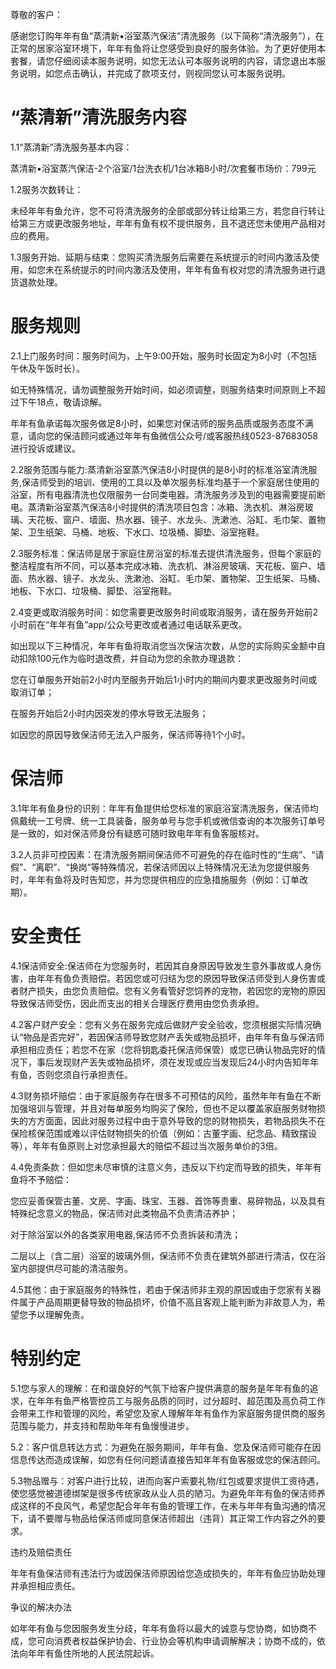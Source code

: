 尊敬的客户：

感谢您订购年年有鱼“蒸清新▪浴室蒸汽保洁”清洗服务（以下简称“清洗服务”），在正常的居家浴室环境下，年年有鱼将让您感受到良好的服务体验。为了更好使用本套餐，请您仔细阅读本服务说明，如您无法认可本服务说明的内容，请您退出本服务说明，如您点击确认，并完成了款项支付，则视同您认可本服务说明。

# “蒸清新”清洗服务内容

1.1“蒸清新”清洗服务基本内容：

蒸清新▪浴室蒸汽保洁-2个浴室/1台洗衣机/1台冰箱8小时/次套餐市场价：799元

1.2服务次数转让：

未经年年有鱼允许，您不可将清洗服务的全部或部分转让给第三方，若您自行转让给第三方或更改服务地址，年年有鱼有权不提供服务，且不退还您未使用产品相对应的费用。

1.3服务开始、延期与结束：您购买清洗服务后需要在系统提示的时间内激活及使用，如您未在系统提示的时间内激活及使用，年年有鱼有权对您的清洗服务进行退货退款处理。

# 服务规则

2.1上门服务时间：服务时间为，上午9:00开始，服务时长固定为8小时（不包括午休及午饭时长）。

如无特殊情况，请勿调整服务开始时间，如必须调整，则服务结束时间原则上不超过下午18点，敬请谅解。

年年有鱼承诺每次服务做足8小时，如果您对保洁师的服务品质或服务态度不满意，请向您的保洁顾问或通过年年有鱼微信公众号/或客服热线0523-87683058进行投诉或建议。

2.2服务范围与能力:蒸清新浴室蒸汽保洁8小时提供的是8小时的标准浴室清洗服务,保洁师受到的培训、使用的工具以及单次服务标准均基于一个家庭居住使用的浴室，所有电器清洗也仅限服务一台同类电器。清洗服务涉及到的电器需要提前断电。蒸清新浴室蒸汽保洁8小时提供的清洗项目包含：冰箱、洗衣机、淋浴房玻璃、天花板、窗户、墙面、热水器、镜子、水龙头、洗漱池、浴缸、毛巾架、置物架、卫生纸架、马桶、地板、下水口、垃圾桶、脚垫、浴室拖鞋。

2.3服务标准：保洁师是居于家庭住房浴室的标准去提供清洗服务，但每个家庭的整洁程度有所不同，可以基本完成冰箱、洗衣机、淋浴房玻璃、天花板、窗户、墙面、热水器、镜子、水龙头、洗漱池、浴缸、毛巾架、置物架、卫生纸架、马桶、地板、下水口、垃圾桶、脚垫、浴室拖鞋。

2.4变更或取消服务时间：如您需要更改服务时间或取消服务，请在服务开始前2小时前在“年年有鱼”app/公众号更改或者通过电话联系更改。

如出现以下三种情况，年年有鱼将取消您当次保洁次数，从您的实际购买金额中自动扣除100元作为临时退改费，并自动为您的余款办理退款：

您在订单服务开始前2小时内至服务开始后1小时内的期间内要求更改服务时间或取消订单；

在服务开始后2小时内因突发的停水导致无法服务；

如因您的原因导致保洁师无法入户服务，保洁师等待1个小时。

# 保洁师

3.1年年有鱼身份的识别：年年有鱼提供给您标准的家庭浴室清洗服务，保洁师均佩戴统一工号牌、统一工具装备，服务单号与您手机或微信查询的本次服务订单号是一致的，如对保洁师身份有疑惑可随时致电年年有鱼客服核对。

3.2人员非可控因素：在清洗服务期间保洁师不可避免的存在临时性的“生病”、“请假”、“离职”、“换岗”等特殊情况，若保洁师因以上特殊情况无法为您提供服务时，年年有鱼将及时告知您，并为您提供相应的应急措施服务（例如：订单改期）。

# 安全责任

4.1保洁师安全:保洁师在为您服务时，若因其自身原因导致发生意外事故或人身伤害，由年年有鱼负责赔偿。若因您或可归结为您的原因导致保洁师受到人身伤害或者财产损失，由您负责赔偿。您有义务看管好您饲养的宠物，若因您的宠物的原因导致保洁师受伤，因此而支出的相关合理医疗费用由您负责承担。

4.2客户财产安全：您有义务在服务完成后做财产安全验收，您须根据实际情况确认“物品是否完好”，若因保洁师导致您财产丢失或物品损坏，由年年有鱼与保洁师承担相应责任；若您不在家（您将钥匙委托保洁师保管）或您已确认物品完好的情况下，事后发现财产丢失或物品损坏，须在发现或应当发现后24小时内告知年年有鱼，否则您须自行承担责任。

4.3财务损坏赔偿：由于家庭服务存在很多不可预估的风险，虽然年年有鱼在不断加强培训与管理，并且对每单服务均购买了保险，但也不足以覆盖家庭服务财物损失的方方面面，因此对服务过程中由于意外导致的您的财物损失，若物品损失不在保险核保范围或难以评估财物损失的价值（例如：古董字画、纪念品、精致摆设等），年年有鱼原则上对您承担最大的赔偿不超过当次服务单价的3倍。

4.4免责条款：但如您未尽审慎的注意义务，违反以下约定而导致的损失，年年有鱼将不予赔偿：

您应妥善保管古董、文房、字画、珠宝、玉器、首饰等贵重、易碎物品，以及具有特殊纪念意义的物品，保洁师对此类物品不负责清洁养护；

对于除浴室以外的各类家用电器,保洁师不负责拆装和清洗；

二层以上（含二层）浴室的玻璃外侧，保洁师不负责在建筑外部进行清洁，仅在浴室内部提供尽可能的清洁服务。

4.5其他：由于家庭服务的特殊性，若由于保洁师非主观的原因或由于您家有关器件属于产品周期更替导致的物品损坏，价值不高且客观上能判断为非故意人为，希望您予以理解免责。

# 特别约定

5.1您与家人的理解：在和谐良好的气氛下给客户提供满意的服务是年年有鱼的追求，在年年有鱼严格管控员工与服务品质的同时，过分超时、超范围及高负荷工作会带来工作和管理的风险，希望您及家人理解年年有鱼作为家庭服务提供商的服务范围与能力，并支持和帮助年年有鱼慢慢进步。

5.2：客户信息转达方式：为避免在服务期间，年年有鱼、您及保洁师可能存在因信息传达而造成误解，如您有任何问题请直接告知年年有鱼客服或您的保洁顾问。

5.3物品赠与：对客户进行比较，进而向客户索要礼物/红包或要求提供工资待遇，使您感觉被道德绑架是很多传统家政从业人员的陋习。为避免年年有鱼的保洁师养成这样的不良风气，希望您配合年年有鱼的管理工作，在未与年年有鱼沟通的情况下，请不要赠与物品给保洁师或同意保洁师超出（违背）其正常工作内容之外的要求。

违约及赔偿责任

年年有鱼保洁师有违法行为或因保洁师原因给您造成损失的，年年有鱼应协助处理并承担相应责任。

争议的解决办法

如年年有鱼与您因服务发生分歧，年年有鱼将以最大的诚意与您协商，如协商不成，您可向消费者权益保护协会、行业协会等机构申请调解解决；协商不成的，依法向年年有鱼住所地的人民法院起诉。

